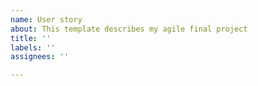 ```yaml
---
name: User story
about: This template describes my agile final project
title: ''
labels: ''
assignees: ''

---
```



